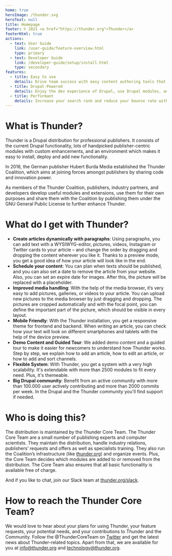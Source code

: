 ```yaml
---
home: true
heroImage: /thunder.svg
heroText: null
title: Homepage
footer: © 2021 <a href="https://thunder.org">Thunder</a>
footerHtml: true
actions:
  - text: User Guide
    link: /user-guide/feature-overview.html
    type: primary
  - text: Developer Guide
    link: /developer-guide/setup/install.html
    type: secondary
features:
  - title: Easy to use
    details: Drive team success with easy content authoring tools that put your goals within reach - faster.
  - title: Drupal-Powered
    details: Enjoy the dev experience of Drupal, use Drupal modules, and develop custom themes with Drupal.
  - title: Performant
    details: Increase your search rank and reduce your bounce rate with page content that loads blazing fast using Drupal Big Pipe.
---
```


# What is Thunder?

Thunder is a Drupal distribution for professional publishers. It consists of the current Drupal functionality, lots of handpicked publisher-centric modules with custom enhancements, and an environment which makes it easy to install, deploy and add new functionality.

In 2016, the German publisher Hubert Burda Media established the Thunder Coalition, which aims at joining forces amongst publishers by sharing code and innovation power.

As members of the Thunder Coalition, publishers, industry partners, and developers develop useful modules and extensions, use them for their own purposes and share them with the Coalition by publishing them under the GNU General Public License to further enhance Thunder.

# What do I get with Thunder?

* **Create articles dynamically with paragraphs**: Using paragraphs, you can add text with a WYSIWYG-editor, pictures, videos, Instagram or Twitter cards to your article – and change the order by dragging and dropping the content wherever you like it. Thanks to a preview mode, you get a good idea of how your article will look like in the end.
* **Schedule your content**: You can plan when texts should be published, and you can also set a date to remove the article from your website. Also, you can set an expire date for images. After this, the picture will be replaced with a placeholder.
* **Improved media handling**: With the help of the media browser, it’s very easy to add pictures, galleries, or videos to your article. You can upload new pictures to the media browser by just dragging and dropping. The pictures are cropped automatically and with the focal point, you can define the important part of the picture, which should be visible in every layout.
* **Mobile Friendly**: With the Thunder installation, you get a responsive theme for frontend and backend. When writing an article, you can check how your text will look on different smartphones and tablets with the help of the device preview.
* **Demo Content and Guided Tour**: We added demo content and a guided tour to make it easier for newcomers to understand how Thunder works. Step by step, we explain how to add an article, how to edit an article, or how to add and sort channels.
* **Flexible System**: With Thunder, you get a system with a very high scalability. It's extendable with more than 2500 modules to fit every need. Plus, it's themeable.
* **Big Drupal community**: Benefit from an active community with more than 100.000 user actively contributing and more than 2000 commits per week. In the Drupal and the Thunder community you'll find support if needed.

# Who is doing this?

The distribution is maintained by the Thunder Core Team. The Thunder Core Team are a small number of publishing experts and computer scientists. They maintain the distribution, handle industry relations, publishers’ requests and offers as well as specialists training. They also run the Coalition’s infrastructure (like [thunder.org](http://thunder.org/)) and organize events. Plus, the Core Team decides which modules are added to or removed from the distribution. The Core Team also ensures that all basic functionality is available free of charge.

And if you like to chat, join our Slack team at [thunder.org/slack](http://www.thunder.org/slack).

# How to reach the Thunder Core Team?

We would love to hear about your plans for using Thunder, your feature requests, your potential needs, and your contributions to Thunder and the Community. Follow the @ThunderCoreTeam on [Twitter](https://twitter.com/ThunderCoreTeam) and get the latest news about Thunder-related topics.
Apart from that, we are available for you at [info@thunder.org](mailto:info@thunder.org) and [technology@thunder.org](mailto:technology@thunder.org).
